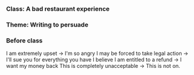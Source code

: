 ### Class: A bad restaurant experience
### Theme: Writing to persuade

### Before class

I am extremely upset -> I'm so angry
I may be forced to take legal action -> I'll sue you for everything you have
I believe I am entitled to a refund -> I want my money back
This is completely unacceptable -> This is not on.

